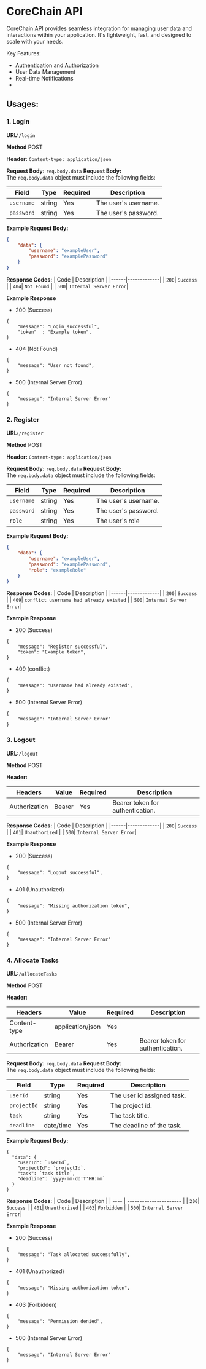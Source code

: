 # CoreChain API

CoreChain API provides seamless integration for managing user data and interactions within your application. It's lightweight, fast, and designed to scale with your needs.

Key Features:

-   Authentication and Authorization
-   User Data Management
-   Real-time Notifications
-

## Usages:

<!-- authen -->

### 1. Login

**URL:**`/login`

**Method** POST

**Header:** `Content-type: application/json`

**Request Body:** `req.body.data`
**Request Body:**  
The `req.body.data` object must include the following fields:

| Field      | Type   | Required | Description          |
| ---------- | ------ | -------- | -------------------- |
| `username` | string | Yes      | The user's username. |
| `password` | string | Yes      | The user's password. |

**Example Request Body:**

```json
{
    "data": {
        "username": "exampleUser",
        "password": "examplePassword"
    }
}
```

**Response Codes:**
| Code | Description |
|------|-------------|
| `200`| `Success` |
| `404`| `Not Found` |
| `500`| `Internal Server Error`|

**Example Response**

-   200 (Success)

```
{
    "message": "Login successful",
    "token"  : "Example token",
}
```

-   404 (Not Found)

```
{
    "message": "User not found",
}
```

-   500 (Internal Server Error)

```
{
    "message": "Internal Server Error"
}
```

### 2. Register

**URL:**`/register`

**Method** POST

**Header:** `Content-type: application/json`

**Request Body:** `req.body.data`
**Request Body:**  
The `req.body.data` object must include the following fields:

| Field      | Type   | Required | Description          |
| ---------- | ------ | -------- | -------------------- |
| `username` | string | Yes      | The user's username. |
| `password` | string | Yes      | The user's password. |
| `role`     | string | Yes      | The user's role      |

**Example Request Body:**

```json
{
    "data": {
        "username": "exampleUser",
        "password": "examplePassword",
        "role": "exampleRole"
    }
}
```

**Response Codes:**
| Code | Description |
|------|-------------|
| `200`| `Success` |
| `409`| `conflict username had already existed` |
| `500`| `Internal Server Error`|

**Example Response**

-   200 (Success)

```
{
    "message": "Register successful",
    "token": "Example token",
}
```

-   409 (conflict)

```
{
    "message": "Username had already existed",
}
```

-   500 (Internal Server Error)

```
{
    "message": "Internal Server Error"
}
```

### 3. Logout

**URL:**`/logout`

**Method** POST

**Header:**

| Headers       | Value          | Required | Description                      |
| ------------- | -------------- | -------- | -------------------------------- |
| Authorization | Bearer <token> | Yes      | Bearer token for authentication. |

**Response Codes:**
| Code | Description |
|------|-------------|
| `200`| `Success` |
| `401`| `Unauthorized` |
| `500`| `Internal Server Error`|

**Example Response**

-   200 (Success)

```
{
    "message": "Logout successful",
}
```

-   401 (Unauthorized)

```
{
    "message": "Missing authorization token",
}
```

-   500 (Internal Server Error)

```
{
    "message": "Internal Server Error"
}
```

<!-- manager tasks -->

### 4. Allocate Tasks

**URL:**`/allocateTasks`

**Method** POST

**Header:**

| Headers       | Value            | Required | Description                      |
| ------------- | ---------------- | -------- | -------------------------------- |
| Content-type  | application/json | Yes      |                                  |
| Authorization | Bearer <token>   | Yes      | Bearer token for authentication. |

**Request Body:** `req.body.data`
**Request Body:**  
The `req.body.data` object must include the following fields:

| Field       | Type      | Required | Description                |
| ----------- | --------- | -------- | -------------------------- |
| `userId`    | string    | Yes      | The user id assigned task. |
| `projectId` | string    | Yes      | The project id.            |
| `task`      | string    | Yes      | The task title.            |
| `deadline`  | date/time | Yes      | The deadline of the task.  |

**Example Request Body:**

```
{
  "data": {
    "userId": `userId`,
    "projectId": `projectId`,
    "task": `task title`,
    "deadline": `yyyy-mm-dd'T'HH:mm`
  }
}
```

**Response Codes:**
| Code | Description |
| ---- | ---------------------- |
| `200`| `Success` |
| `401`| `Unauthorized` |
| `403`| `Forbidden` |
| `500`| `Internal Server Error`|

**Example Response**

-   200 (Success)

```
{
    "message": "Task allocated successfully",
}
```

-   401 (Unauthorized)

```
{
    "message": "Missing authorization token",
}
```

-   403 (Forbidden)

```
{
    "message": "Permission denied",
}
```

-   500 (Internal Server Error)

```
{
    "message": "Internal Server Error"
}
```
